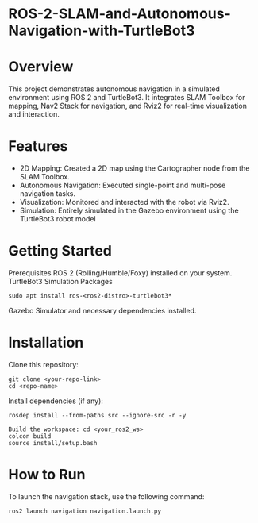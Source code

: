 # ROS-2-SLAM-and-Autonomous-Navigation-with-TurtleBot3

# Overview

This project demonstrates autonomous navigation in a simulated environment using ROS 2 and TurtleBot3. It integrates SLAM Toolbox for mapping, Nav2 Stack for navigation, and Rviz2 for real-time visualization and interaction.


# Features

* 2D Mapping: Created a 2D map using the Cartographer node from the SLAM Toolbox.
* Autonomous Navigation: Executed single-point and multi-pose navigation tasks.
* Visualization: Monitored and interacted with the robot via Rviz2.
* Simulation: Entirely simulated in the Gazebo environment using the TurtleBot3 robot model 

# Getting Started
Prerequisites
    ROS 2 (Rolling/Humble/Foxy) installed on your system.
    TurtleBot3 Simulation Packages

    
    sudo apt install ros-<ros2-distro>-turtlebot3*  
    
Gazebo Simulator and necessary dependencies installed.

# Installation
Clone this repository:

    git clone <your-repo-link>  
    cd <repo-name>  
    
Install dependencies (if any):

    rosdep install --from-paths src --ignore-src -r -y  
    
    Build the workspace: cd <your_ros2_ws>
    colcon build
    source install/setup.bash  
    
 
# How to Run

To launch the navigation stack, use the following command:

    ros2 launch navigation navigation.launch.py

